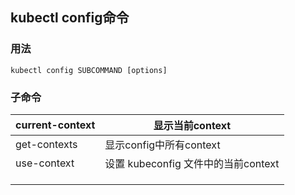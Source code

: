 ## kubectl config命令

### 用法
```
kubectl config SUBCOMMAND [options]
```

### 子命令

| current-context | 显示当前context                     |
| --------------- | ----------------------------------- |
| get-contexts    | 显示config中所有context             |
| use-context     | 设置 kubeconfig 文件中的当前context |
|                 |                                     |
|                 |                                     |
|                 |                                     |
